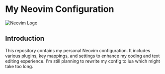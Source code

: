 # My Neovim Configuration

![Neovim Logo](https://neovim.io/logos/neovim-logo-256x256.png)

## Introduction

This repository contains my personal Neovim configuration. It includes various plugins,
key mappings, and settings to enhance my coding and text editing experience.
I'm still planning to rewrite my config to lua which might take too long.
